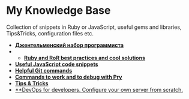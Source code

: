 My Knowledge Base
==============

Collection of snippets in Ruby or JavaScript, useful gems and libraries, Tips&amp;Tricks, configuration files etc.

- [**Джентельменский набор программиста**](https://github.com/alex-mil/knowledge-base/blob/master/tools-kb.md)
- - [**Ruby and RoR best practices and cool solutions**](https://github.com/alex-mil/knowledge-base/blob/master/Ruby%20and%20Rails%20snippets.rb)
- [**Useful JavaScript code snippets**](https://github.com/alex-mil/knowledge-base/blob/master/JavaScript%20Snippets.js)
- [**Helpful Git commands**](https://github.com/alex-mil/knowledge-base/blob/master/Git%20Commands.md)
- [**Commands to work and to debug with Pry**](https://github.com/alex-mil/knowledge-base/blob/master/Pry%20Commands.md)
- [**Tips & Tricks**](https://github.com/alex-mil/knowledge-base/blob/master/Tips%20and%20Tricks.md)
- [**DevOps for developers. Configure your own server from scratch.](https://github.com/alex-mil/knowledge-base/blob/master/DevOps%20for%20Developers.md)
